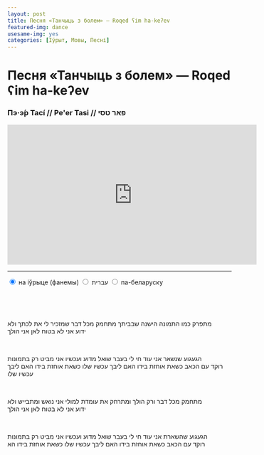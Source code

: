 ```yaml
---
layout: post
title: Песня «Танчыць з болем» — Roqed ʕim ha-keʔev
featured-img: dance
usesame-img: yes
categories: [Іўрыт, Мовы, Песні]
---
```


# Песня «Танчыць з болем» — Roqed ʕim ha-keʔev

### Пэ·э́р Тасі́  // Pe'er Tasi // פאר טסי

<iframe width="560" height="315" src="https://www.youtube.com/embed/L09uLNWiB_s" frameborder="0" allow="accelerometer; autoplay; encrypted-media; gyroscope; picture-in-picture" allowfullscreen></iframe>



<hr>


<div class="tabset">
  <!-- Tab 1 -->
  <input type="radio" name="tabset" id="tab1" aria-controls="phon" checked>
  <label for="tab1">на іўрыце (фанемы)</label>
  <!-- Tab 2 -->
  <input type="radio" name="tabset" id="tab2" aria-controls="heb">
  <label for="tab2">עברית</label>
  <!-- Tab 3 -->
  <input type="radio" name="tabset" id="tab3" aria-controls="bel">
  <label for="tab3">па-беларуску</label>
  
  <div class="tab-panels">
    <section id="phon" class="tab-panel">
<pre>
</pre>
    </section>
      <section id="heb" class="tab-panel">

<span style="white-space: pre-line">

מתפרק כמו התמונה הישנה שבביתך
מתחמק מכל דבר שמזכיר לי את לכתך
ולא ידוע אני לא בטוח
לאן אני הולך

הגעגוע שנשאר אני עוד חי לי בעבר שואל מדוע
ועכשיו אני מביט רק בתמונות
רוקד עם הכאב
כשאת אוחזת בידו
האם ליבך עכשיו שלו
כשאת אוחזת בידו
האם ליבך עכשיו שלו

מתחמק מכל דבר
ורק הולך ומתרחק
את עומדת למולי אני נואש ומתבייש
ולא ידוע אני לא בטוח לאן אני הולך

הגעגוע שהשארת אני עוד חי לי בעבר שואל מדוע
ועכשיו אני מביט רק בתמונות
רוקד עם הכאב
כשאת אוחזת בידו
האם ליבך עכשיו שלו
כשאת אוחזת בידו
הא

</span>
</section>

<section id="bel" class="tab-panel">


<pre>
</pre>

</section>
  </div>
  
</div>
